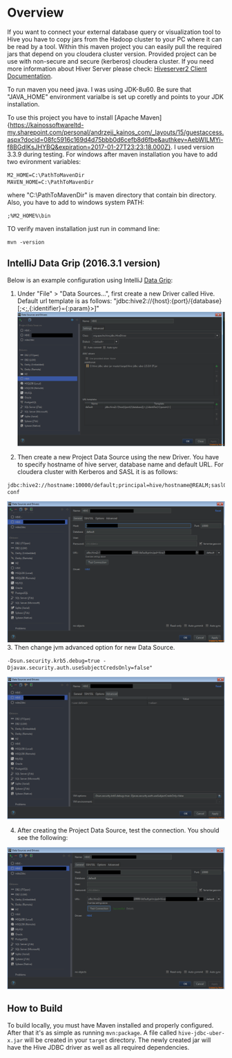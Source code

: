 # Overview
If you want to connect your external database query or visualization tool to Hive you have to copy jars from the Hadoop cluster to your PC where it can be read by a tool. Within this maven project you can easily pull the required jars that depend on you cloudera cluster version. Provided project can be use with non-secure and secure (kerberos) cloudera cluster.
If you need more information about Hiver Server please check:
[Hiveserver2 Client Documentation](https://cwiki.apache.org/confluence/display/Hive/HiveServer2+Clients#HiveServer2Clients-JDBC).


To run maven you need java. I was using JDK-8u60. Be sure that "JAVA_HOME" environment varialbe is set up coretly and points to your JDK installation. 


To use this project you have to install [Apache Maven]{https://kainossoftwareltd-my.sharepoint.com/personal/andrzejj_kainos_com/_layouts/15/guestaccess.aspx?docid=08fc5916c169d4d75bbb0d6cefb8d6fbe&authkey=AebWILMYi-f8BGdIKsJHYBQ&expiration=2017-01-27T23:23:18.000Z}. I used version 3.3.9 during testing. For windows after maven installation you have to add two evironment variables:
```
M2_HOME=C:\PathToMavenDir
MAVEN_HOME=C:\PathToMavenDir
```
where "C:\PathToMavenDir" is maven directory that contain bin directory. Also, you have to add to windows system PATH:
```
;%M2_HOME%\bin
```
TO verify maven installation just run in command line:
```
mvn -version
```

## IntelliJ Data Grip (2016.3.1 version)
Below is an example configuration using IntelliJ [Data Grip](https://www.jetbrains.com/datagrip/):

1. Under "File" > "Data Sources...", first create a new Driver called Hive. 
Default url template is as follows: "jdbc:hive2://{host}:{port}/{database}[;<;,{:identifier}={:param}>]"
![](https://github.com/andrzej-jedrzejewski/hive-jdbc-cloudera-jar/blob/master/images/driver_conf_masked.png)

2. Then create a new Project Data Source using the new Driver. You have to specify hostname of hive server, database name and default URL. For cloudera cluster with Kerberos and SASL it is as follows:
```
jdbc:hive2://hostname:10000/default;principal=hive/hostname@REALM;saslQop=auth-conf
```
![](https://github.com/andrzej-jedrzejewski/hive-jdbc-cloudera-jar/blob/master/images/data_source_conf_1_masked.png)
3. Then change jvm advanced option for new Data Source.
```
-Dsun.security.krb5.debug=true -Djavax.security.auth.useSubjectCredsOnly=false"
```
![](https://github.com/andrzej-jedrzejewski/hive-jdbc-cloudera-jar/blob/master/images/data_source_conf_2_masked.png)

4. After creating the Project Data Source, test the connection.  You should see the following:

![](https://github.com/andrzej-jedrzejewski/hive-jdbc-cloudera-jar/blob/master/images/data_source_conf_3_masked.png)

## How to Build
To build locally, you must have Maven installed and properly configured.  After that it's as simple as running `mvn:package`.  A file called `hive-jdbc-uber-x.jar` will be created in your `target` directory.  The newly created jar will have the Hive JDBC driver as well as all required dependencies.
